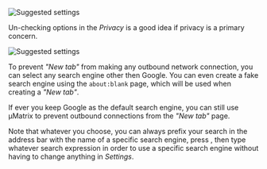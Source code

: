 ![Suggested settings](https://raw.githubusercontent.com/gorhill/uMatrix/master/doc/img/chromium-privacy-settings.png)

Un-checking options in the _Privacy_ is a good idea if privacy is a primary concern.

![Suggested settings](https://raw.githubusercontent.com/gorhill/uMatrix/master/doc/img/chromium-about-blank.png)

To prevent _"New tab"_ from making any outbound network connection, you can select any search engine other then Google. You can even create a fake search engine using the `about:blank` page, which will be used when creating a _"New tab"_.

If ever you keep Google as the default search engine, you can still use µMatrix to prevent outbound connections from the _"New tab"_ page.

Note that whatever you choose, you can always prefix your search in the address bar with the name of a specific search engine, press <Tab>, then type whatever search expression in order to use a specific search engine without having to change anything in _Settings_.